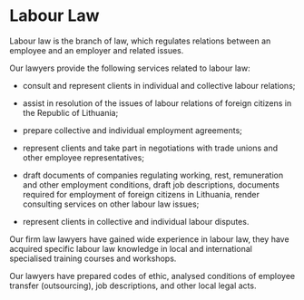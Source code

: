# Labour Law

Labour law is the branch of law, which regulates relations between an employee and an employer and related issues.

Our lawyers provide the following services related to labour law:

- consult and represent clients in individual and collective labour relations;

- assist in resolution of the issues of labour relations of foreign citizens in the Republic of Lithuania;

- prepare collective and individual employment agreements;

- represent clients and take part in negotiations with trade unions and other employee representatives;

- draft documents of companies regulating working, rest, remuneration and other employment conditions, draft job descriptions, documents required for employment of foreign citizens in Lithuania, render consulting services on other labour law issues;

- represent clients in collective and individual labour disputes.

Our firm law lawyers have gained wide experience in labour law, they have acquired specific labour law knowledge in local and international specialised training courses and workshops.

Our lawyers have prepared codes of ethic, analysed conditions of employee transfer (outsourcing), job descriptions, and other local legal acts.

